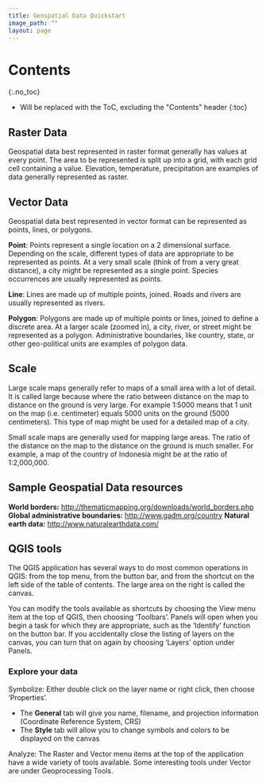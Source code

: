 ```yaml
---
title: Geospatial Data Quickstart
image_path: ""
layout: page
---
```


# Contents
{:.no_toc}

* Will be replaced with the ToC, excluding the "Contents" header
{:toc}

## Raster Data

Geospatial data best represented in raster format generally has values at every point.  The area to be represented is split up into a grid, with each grid cell containing a value. Elevation, temperature, precipitation are examples of data generally represented as raster.

## Vector Data

Geospatial data best represented in vector format can be represented as points, lines, or polygons.  

**Point**: Points represent a single location on a 2 dimensional surface.  Depending on the scale, different types of data are appropriate to be represented as points. At a very small scale (think of from a very great distance), a city might be represented as a single point.  Species occurrences are usually represented as points.

**Line**: Lines are made up of multiple points, joined.  Roads and rivers are usually represented as rivers.  

**Polygon**: Polygons are made up of multiple points or lines, joined to define a discrete area.  At a larger scale (zoomed in), a city, river, or street might be represented as a polygon. Administrative boundaries, like country, state, or other geo-political units are examples of polygon data.

## Scale

Large scale maps generally refer to maps of a small area with a lot of detail.  It is called large because where the ratio between distance on the map to distance on the ground is very large.  For example 1:5000 means that 1 unit on the map (i.e. centimeter) equals 5000 units on the ground (5000 centimeters).  This type of map might be used for a detailed map of a city.  

Small scale maps are generally used for mapping large areas.  The ratio of the distance on the map to the distance on the ground is much smaller.  For example, a map of the country of Indonesia might be at the ratio of 1:2,000,000.


## Sample Geospatial Data resources

**World borders:**  http://thematicmapping.org/downloads/world_borders.php
**Global administrative boundaries:**  http://www.gadm.org/country 
**Natural earth data:** http://www.naturalearthdata.com/ 


## QGIS tools

The QGIS application has several ways to do most common operations in QGIS:  from the top menu, from the button bar, and from the shortcut on the left side of the table of contents.  The large area on the right is called the canvas.

You can modify the tools available as shortcuts by choosing the View menu item at the top of QGIS, then choosing ‘Toolbars’.  Panels will open when you begin a task for which they are appropriate, such as the ‘Identify’ function on the button bar.  If you accidentally close the listing of layers on the canvas, you can turn that on again by choosing ‘Layers’ option under Panels.

### Explore your data
 
Symbolize:
Either double click on the layer name or right click, then choose ‘Properties’. 
 
* The **General** tab will give you name, filename, and projection information (Coordinate Reference System, CRS)
* The **Style** tab will allow you to change symbols and colors to be displayed on the canvas

Analyze: 
The Raster and Vector menu items at the top of the application have a wide variety of tools available.  Some interesting tools under Vector are under Geoprocessing Tools.
